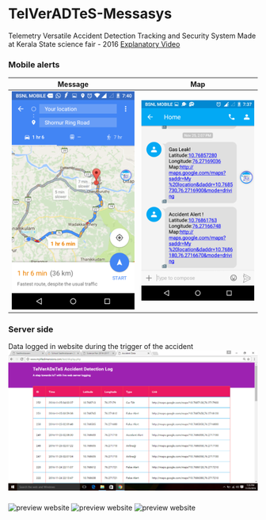 # TelVerADTeS-Messasys
Telemetry Versatile Accident Detection Tracking and Security System
Made at Kerala State science fair - 2016
[Explanatory Video](https://youtu.be/OGND_H8eRt8)
### Mobile alerts
Message             |  Map
:-------------------------:|:-------------------------:
![](map.png)  |  ![](message.png)
### Server side
Data logged in website during the trigger of the accident
![preview website](track.png)
###
![preview website](setup_one.png)
![preview website](setup_two.png)
![preview website](setup_three.png)
